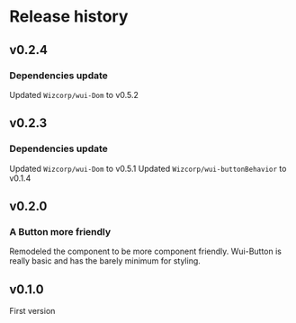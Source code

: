 # Release history

## v0.2.4

### Dependencies update
Updated `Wizcorp/wui-Dom` to v0.5.2

## v0.2.3

### Dependencies update
Updated `Wizcorp/wui-Dom` to v0.5.1
Updated `Wizcorp/wui-buttonBehavior` to v0.1.4

## v0.2.0

### A Button more friendly
Remodeled the component to be more component friendly.
Wui-Button is really basic and has the barely minimum for styling.

## v0.1.0

First version
